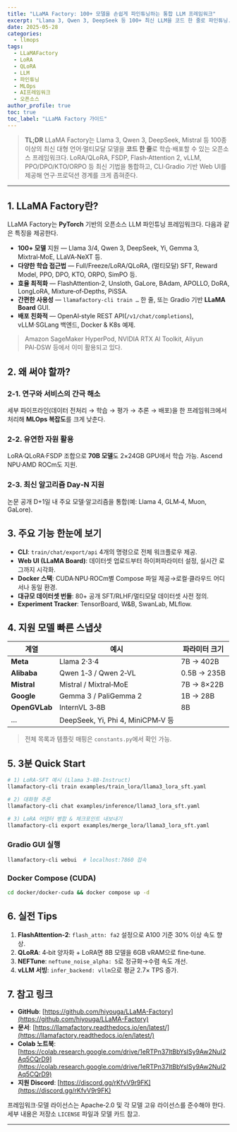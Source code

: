 ```yaml
---
title: "LLaMA Factory: 100+ 모델을 손쉽게 파인튜닝하는 통합 LLM 프레임워크"
excerpt: "Llama 3, Qwen 3, DeepSeek 등 100+ 최신 LLM을 코드 한 줄로 파인튜닝. LoRA/QLoRA, FSDP, Flash-Attention 2 등 최신 기법 통합한 오픈소스 프레임워크"
date: 2025-05-28
categories:
  - llmops
tags:
  - LLaMAFactory
  - LoRA
  - QLoRA
  - LLM
  - 파인튜닝
  - MLOps
  - AI프레임워크
  - 오픈소스
author_profile: true
toc: true
toc_label: "LLaMA Factory 가이드"
---
```


> **TL;DR** LLaMA Factory는 Llama 3, Qwen 3, DeepSeek, Mistral 등 100종 이상의 최신 대형 언어·멀티모달 모델을 **코드 한 줄**로 학습·배포할 수 있는 오픈소스 프레임워크다. LoRA/QLoRA, FSDP, Flash‑Attention 2, vLLM, PPO/DPO/KTO/ORPO 등 최신 기법을 통합하고, CLI·Gradio 기반 Web UI를 제공해 연구·프로덕션 경계를 크게 좁혀준다.

---

## 1. LLaMA Factory란?

LLaMA Factory는 **PyTorch** 기반의 오픈소스 LLM 파인튜닝 프레임워크다. 다음과 같은 특징을 제공한다.

- **100+ 모델** 지원 — Llama 3/4, Qwen 3, DeepSeek, Yi, Gemma 3, Mixtral‑MoE, LLaVA‑NeXT 등.
- **다양한 학습 접근법** — Full/Freeze/LoRA/QLoRA, (멀티모달) SFT, Reward Model, PPO, DPO, KTO, ORPO, SimPO 등.
- **효율 최적화** — FlashAttention‑2, Unsloth, GaLore, BAdam, APOLLO, DoRA, LongLoRA, Mixture‑of‑Depths, PiSSA.
- **간편한 사용성** — `llamafactory-cli train …` 한 줄, 또는 Gradio 기반 **LLaMA Board** GUI.
- **배포 친화적** — OpenAI‑style REST API(`/v1/chat/completions`), vLLM·SGLang 백엔드, Docker & K8s 예제.

> Amazon SageMaker HyperPod, NVIDIA RTX AI Toolkit, Aliyun PAI‑DSW 등에서 이미 활용되고 있다.

## 2. 왜 써야 할까?

### 2‑1. 연구와 서비스의 간극 해소

세부 파이프라인(데이터 전처리 → 학습 → 평가 → 추론 → 배포)을 한 프레임워크에서 처리해 **MLOps 복잡도**를 크게 낮춘다.

### 2‑2. 유연한 자원 활용

LoRA·QLoRA·FSDP 조합으로 **70B 모델**도 2×24GB GPU에서 학습 가능. Ascend NPU·AMD ROCm도 지원.

### 2‑3. 최신 알고리즘 Day‑N 지원

논문 공개 D+1일 내 주요 모델·알고리즘을 통합(예: Llama 4, GLM‑4, Muon, GaLore).

## 3. 주요 기능 한눈에 보기

- **CLI**: `train/chat/export/api` 4개의 명령으로 전체 워크플로우 제공.
- **Web UI (LLaMA Board)**: 데이터셋 업로드부터 하이퍼파라미터 설정, 실시간 로그까지 시각화.
- **Docker 스택**: CUDA·NPU·ROCm별 Compose 파일 제공→로컬·클라우드 어디서나 동일 환경.
- **대규모 데이터셋 번들**: 80+ 공개 SFT/RLHF/멀티모달 데이터셋 사전 정의.
- **Experiment Tracker**: TensorBoard, W&B, SwanLab, MLflow.

## 4. 지원 모델 빠른 스냅샷

| 계열            | 예시                               | 파라미터 크기     |
| ------------- | -------------------------------- | ----------- |
| **Meta**      | Llama 2·3·4                      | 7B → 402B   |
| **Alibaba**   | Qwen 1‑3 / Qwen 2‑VL             | 0.5B → 235B |
| **Mistral**   | Mistral / Mixtral‑MoE            | 7B → 8×22B  |
| **Google**    | Gemma 3 / PaliGemma 2            | 1B → 28B    |
| **OpenGVLab** | InternVL 3‑8B                    | 8B          |
| …             | DeepSeek, Yi, Phi 4, MiniCPM‑V 등 |             |

> 전체 목록과 템플릿 매핑은 `constants.py`에서 확인 가능.

## 5. 3분 Quick Start

```bash
# 1) LoRA‑SFT 예시 (Llama 3‑8B‑Instruct)
llamafactory-cli train examples/train_lora/llama3_lora_sft.yaml

# 2) 대화형 추론
llamafactory-cli chat examples/inference/llama3_lora_sft.yaml

# 3) LoRA 어댑터 병합 & 체크포인트 내보내기
llamafactory-cli export examples/merge_lora/llama3_lora_sft.yaml
```

### Gradio GUI 실행

```bash
llamafactory-cli webui  # localhost:7860 접속
```

### Docker Compose (CUDA)

```bash
cd docker/docker-cuda && docker compose up -d
```

## 6. 실전 Tips

1. **FlashAttention‑2**: `flash_attn: fa2` 설정으로 A100 기준 30% 이상 속도 향상.
2. **QLoRA**: 4‑bit 양자화 + LoRA면 8B 모델을 6GB vRAM으로 fine‑tune.
3. **NEFTune**: `neftune_noise_alpha: 5`로 정규화→수렴 속도 개선.
4. **vLLM 서빙**: `infer_backend: vllm`으로 평균 2.7× TPS 증가.

## 7. 참고 링크

- **GitHub**: [https://github.com/hiyouga/LLaMA-Factory](https://github.com/hiyouga/LLaMA-Factory)
- **문서**: [https://llamafactory.readthedocs.io/en/latest/](https://llamafactory.readthedocs.io/en/latest/)
- **Colab 노트북**: [https://colab.research.google.com/drive/1eRTPn37ltBbYsISy9Aw2NuI2Aq5CQrD9](https://colab.research.google.com/drive/1eRTPn37ltBbYsISy9Aw2NuI2Aq5CQrD9)
- **지원 Discord**: [https://discord.gg/rKfvV9r9FK](https://discord.gg/rKfvV9r9FK)

프레임워크·모델 라이선스는 Apache‑2.0 및 각 모델 고유 라이선스를 준수해야 한다. 세부 내용은 저장소 `LICENSE` 파일과 모델 카드 참고.

---
